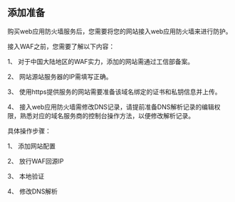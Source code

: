 ## 添加准备

购买web应用防火墙服务后，您需要将您的网站接入web应用防火墙来进行防护。

接入WAF之前，您需要了解以下内容：

1、 对于中国大陆地区的WAF实力，添加的网站需通过工信部备案。

2、 网站源站服务器的IP需填写正确。

3、 使用https提供服务的网站需要准备该域名绑定的证书和私钥信息并上传。

4、 接入web应用防火墙需修改DNS记录，请提前准备DNS解析记录的编辑权限，熟悉对应的域名服务商的控制台操作方法，以便修改解析记录。 

具体操作步骤：

1、 添加网站配置

2、 放行WAF回源IP

3、 本地验证

4、 修改DNS解析

